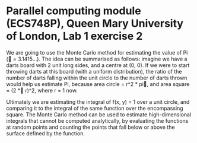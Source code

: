 # Parallel computing module (ECS748P), Queen Mary University of London, Lab 1 exercise 2

We are going to use the Monte Carlo method for estimating the value of Pi ( = 3.1415...). The idea can be summarised as follows: imagine we have a darts board with 2 unit long sides, and a centre at (0, 0). If we were to start throwing darts at this board (with a uniform distribution), the ratio of the number of darts falling within the unit circle to the number of darts thrown would help us estimate Pi, because area circle = r^2 * pi, and area square = (2 \* r)^2, where r = 1 now.

Ultimately we are estimating the integral of f(x, y) = 1 over a unit circle, and comparing it to the integral of the same function over the encompassing square. The Monte Carlo method can be used to estimate high-dimensional integrals that cannot be computed analytically, by evaluating the functions at random points and counting the points that fall below or above the surface defined by the function.
